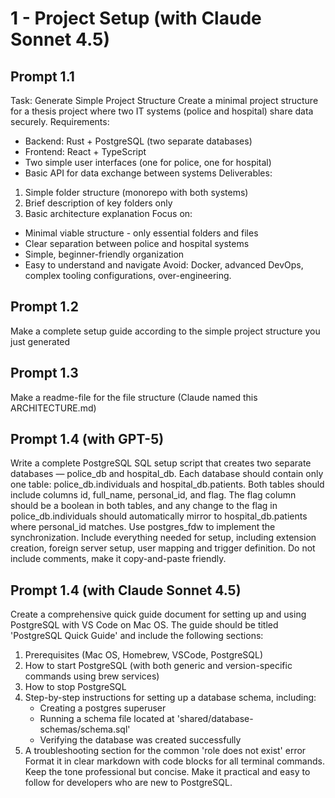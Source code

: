 # 1 - Project Setup (with Claude Sonnet 4.5)

## Prompt 1.1

Task: Generate Simple Project Structure
Create a minimal project structure for a thesis project where two IT systems (police and hospital) share data securely.
Requirements:

- Backend: Rust + PostgreSQL (two separate databases)
- Frontend: React + TypeScript
- Two simple user interfaces (one for police, one for hospital)
- Basic API for data exchange between systems
  Deliverables:

1. Simple folder structure (monorepo with both systems)
2. Brief description of key folders only
3. Basic architecture explanation
   Focus on:

- Minimal viable structure - only essential folders and files
- Clear separation between police and hospital systems
- Simple, beginner-friendly organization
- Easy to understand and navigate
  Avoid: Docker, advanced DevOps, complex tooling configurations, over-engineering.

## Prompt 1.2

Make a complete setup guide according to the simple project structure you just generated

## Prompt 1.3

Make a readme-file for the file structure
(Claude named this ARCHITECTURE.md)

## Prompt 1.4 (with GPT-5)

Write a complete PostgreSQL SQL setup script that creates two separate databases — police_db and hospital_db. Each database should contain only one table: police_db.individuals and hospital_db.patients. Both tables should include columns id, full_name, personal_id, and flag. The flag column should be a boolean in both tables, and any change to the flag in police_db.individuals should automatically mirror to hospital_db.patients where personal_id matches. Use postgres_fdw to implement the synchronization. Include everything needed for setup, including extension creation, foreign server setup, user mapping and trigger definition. Do not include comments, make it copy-and-paste friendly.

## Prompt 1.4 (with Claude Sonnet 4.5)

Create a comprehensive quick guide document for setting up and using PostgreSQL with VS Code on Mac OS. The guide should be titled 'PostgreSQL Quick Guide' and include the following sections:

1. Prerequisites (Mac OS, Homebrew, VSCode, PostgreSQL)
2. How to start PostgreSQL (with both generic and version-specific commands using brew services)
3. How to stop PostgreSQL
4. Step-by-step instructions for setting up a database schema, including:
   - Creating a postgres superuser
   - Running a schema file located at 'shared/database-schemas/schema.sql'
   - Verifying the database was created successfully
5. A troubleshooting section for the common 'role does not exist' error
   Format it in clear markdown with code blocks for all terminal commands. Keep the tone professional but concise. Make it practical and easy to follow for developers who are new to PostgreSQL.
